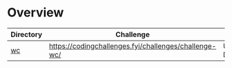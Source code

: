 # Overview

|Directory|Challenge|Status|
|-|-|-|
|[wc](wc)|https://codingchallenges.fyi/challenges/challenge-wc/|Under Development|
